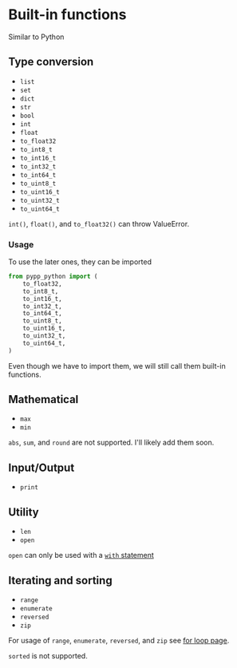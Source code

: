 # Built-in functions

Similar to Python

## Type conversion

- `list`
- `set`
- `dict`
- `str`
- `bool`
- `int`
- `float`
- `to_float32`
- `to_int8_t`
- `to_int16_t`
- `to_int32_t`
- `to_int64_t`
- `to_uint8_t`
- `to_uint16_t`
- `to_uint32_t`
- `to_uint64_t`

`int()`, `float()`, and `to_float32()` can throw ValueError.

### Usage

To use the later ones, they can be imported

```python
from pypp_python import (
    to_float32,
    to_int8_t,
    to_int16_t,
    to_int32_t,
    to_int64_t,
    to_uint8_t,
    to_uint16_t,
    to_uint32_t,
    to_uint64_t,
)
```

Even though we have to import them, we will still call them built-in functions.


## Mathematical

- `max`
- `min`

`abs`, `sum`, and `round` are not supported. I'll likely add them soon.

## Input/Output

- `print`

## Utility

- `len`
- `open`

`open` can only be used with a [`with` statement](with.md)

## Iterating and sorting

- `range`
- `enumerate`
- `reversed`
- `zip`

For usage of `range`, `enumerate`, `reversed`, and `zip`  see [for loop page](for_loops.md).

`sorted` is not supported.
